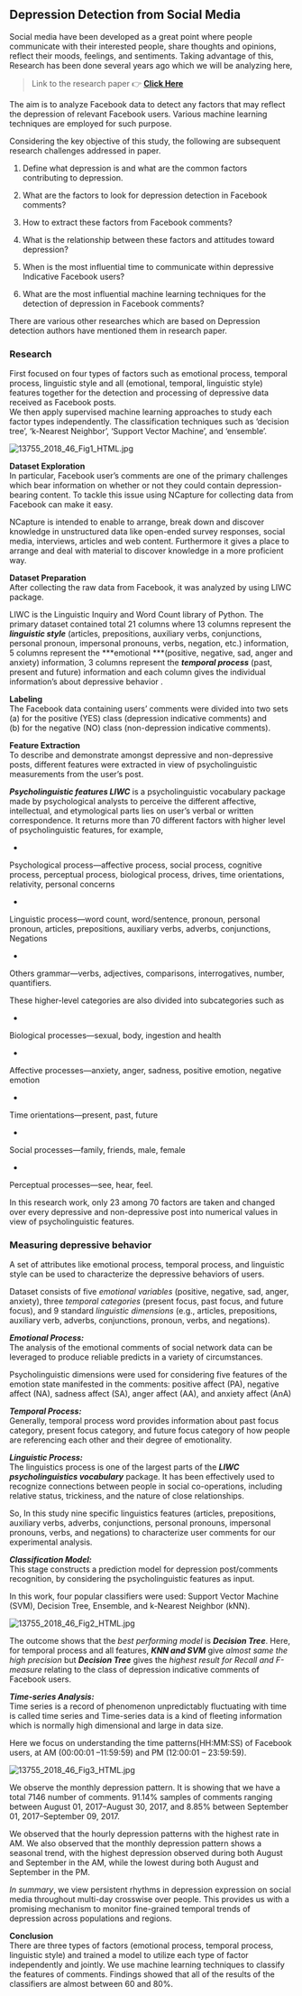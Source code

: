 ## Depression Detection from Social Media

Social media have been developed as a great point where people communicate with their interested people, share thoughts and opinions, reflect their moods, feelings, and sentiments. Taking advantage of this, Research has been done several years ago which we will be analyzing here,

> Link to the research paper 👉  [**Click Here**](https://www.ncbi.nlm.nih.gov/pmc/articles/PMC6111060/)

The aim is to analyze Facebook data to detect any factors that may reflect the depression of relevant Facebook users. Various machine learning techniques are employed for such purpose.

Considering the key objective of this study, the following are subsequent research challenges addressed in paper.

1. Define what depression is and what are the common factors contributing to depression.

2. What are the factors to look for depression detection in Facebook comments?

3. How to extract these factors from Facebook comments?

3. What is the relationship between these factors and attitudes toward depression?

4. When is the most influential time to communicate within depressive Indicative Facebook users?

5. What are the most influential machine learning techniques for the detection of depression in 
    Facebook comments? 


There are various other researches which are based on Depression detection authors have mentioned them in research paper.

### Research

First focused on four types of factors such as emotional process, temporal process, linguistic style and all (emotional, temporal, linguistic style) features together for the detection and processing of depressive data received as Facebook posts. 
<br>
We then apply supervised machine learning approaches to study each factor types independently. The classification techniques such as ‘decision tree’, ‘k-Nearest Neighbor’, ‘Support Vector Machine’, and ‘ensemble’.

![13755_2018_46_Fig1_HTML.jpg](https://cdn.hashnode.com/res/hashnode/image/upload/v1627908079601/06XPoUP31.jpeg)

**Dataset Exploration**<br>
In particular, Facebook user’s comments are one of the primary challenges which bear information on whether or not they could contain depression-bearing content. 
To tackle this issue using NCapture for collecting data from Facebook can make it easy.

NCapture is intended to enable to arrange, break down and discover knowledge in unstructured data like open-ended survey responses, social media, interviews, articles and web content. Furthermore it gives a place to arrange and deal with material to discover knowledge in a more proficient way.

**Dataset Preparation**<br>
After collecting the raw data from Facebook, it was analyzed by using LIWC package. 

LIWC is the Linguistic Inquiry and Word Count library of Python.
The primary dataset contained total 21 columns where 13 columns represent the ***linguistic style*** (articles, prepositions, auxiliary verbs, conjunctions, personal pronoun, impersonal pronouns, verbs, negation, etc.) information, 5 columns represent the ***emotional ***(positive, negative, sad, anger and anxiety) information, 3 columns represent the ***temporal process*** (past, present and future) information and each column gives the individual information’s about depressive behavior .

**Labeling**<br>
The Facebook data containing users’ comments were divided into two sets <br>
(a) for the positive (YES) class (depression indicative comments) and <br>
(b) for the negative (NO) class (non-depression indicative comments).

**Feature Extraction**<br>
To describe and demonstrate amongst depressive and non-depressive posts,  different features were extracted in view of psycholinguistic measurements from the user’s post. 

***Psycholinguistic features LIWC*** is a psycholinguistic vocabulary package made by psychological analysts to perceive the different affective, intellectual, and etymological parts lies on user’s verbal or written correspondence. It returns more than 70 different factors with higher level of psycholinguistic features, for example,



- 
Psychological process—affective process, social process, cognitive process, perceptual process, biological process, drives, time orientations, relativity, personal concerns


- 
Linguistic process—word count, word/sentence, pronoun, personal pronoun, articles, prepositions, auxiliary verbs, adverbs, conjunctions, Negations


- 
Others grammar—verbs, adjectives, comparisons, interrogatives, number, quantifiers.

These higher-level categories are also divided into subcategories such as


- 
Biological processes—sexual, body, ingestion and health


- 
Affective processes—anxiety, anger, sadness, positive emotion, negative emotion


- 
Time orientations—present, past, future


- 
Social processes—family, friends, male, female


- 
Perceptual processes—see, hear, feel.

In this research work, only 23 among 70 factors are taken and changed over every depressive and non-depressive post into numerical values in view of psycholinguistic features. 

### Measuring depressive behavior
A set of attributes like emotional process, temporal process, and linguistic style can be used to characterize the depressive behaviors of users. 

Dataset consists of five *emotional variables* (positive, negative, sad, anger, anxiety), three *temporal categories* (present focus, past focus, and future focus), and 9 standard *linguistic dimensions* (e.g., articles, prepositions, auxiliary verb, adverbs, conjunctions, pronoun, verbs, and negations).

***Emotional Process:***<br>
The analysis of the emotional comments of social network data can be leveraged to produce reliable predicts in a variety of circumstances. 

Psycholinguistic dimensions were used for considering five features of the emotion state manifested in the comments: positive affect (PA), negative affect (NA), sadness affect (SA), anger affect (AA), and anxiety affect (AnA)

***Temporal Process:***<br>
Generally, temporal process word provides information about past focus category, present focus category, and future focus category of how people are referencing each other and their degree of emotionality.

***Linguistic Process:***<br>
The linguistics process is one of the largest parts of the ***LIWC psycholinguistics vocabulary*** package.
 It has been effectively used to recognize connections between people in social co-operations, including relative status, trickiness, and the nature of close relationships. 

So, In this study nine specific linguistics features (articles, prepositions, auxiliary verbs, adverbs, conjunctions, personal pronouns, impersonal pronouns, verbs, and negations) to characterize user comments for our experimental analysis.

***Classification Model:***<br>
This stage constructs a prediction model for depression post/comments recognition, by considering the psycholinguistic features as input.

In this work,  four popular classifiers were used: Support Vector Machine (SVM), Decision Tree, Ensemble, and k-Nearest Neighbor (kNN).

![13755_2018_46_Fig2_HTML.jpg](https://cdn.hashnode.com/res/hashnode/image/upload/v1627910269704/L_rfhdQGI.jpeg)

The outcome shows that the *best performing model* is ***Decision Tree***. Here, for temporal process and all features, ***KNN and SVM*** give *almost same the high precision* but ***Decision Tree*** gives the *highest result for Recall and F-measure* relating to the class of depression indicative comments of Facebook users.

***Time-series Analysis:***<br>
Time series is a record of phenomenon unpredictably fluctuating with time is called time series and Time-series data is a kind of fleeting information which is normally high dimensional and large in data size.

 Here we focus on understanding the time patterns(HH:MM:SS) of Facebook users, at AM (00:00:01 –11:59:59) and PM (12:00:01 – 23:59:59).


![13755_2018_46_Fig3_HTML.jpg](https://cdn.hashnode.com/res/hashnode/image/upload/v1627910875296/lEjuLegnn.jpeg)

We observe the monthly depression pattern. It is showing that we have a total 7146 number of comments. 91.14% samples of comments ranging between August 01, 2017–August 30, 2017, and 8.85% between September 01, 2017–September 09, 2017.

We observed that the hourly depression patterns with the highest rate in AM. We also observed that the monthly depression pattern shows a seasonal trend, with the highest depression observed during both August and September in the AM, while the lowest during both August and September in the PM.

*In summary*, we view persistent rhythms in depression expression on social media throughout multi-day crosswise over people. This provides us with a promising mechanism to monitor fine-grained temporal trends of depression across populations and regions.

**Conclusion**<br>
There are three types of factors (emotional process, temporal process, linguistic style) and trained a model to utilize each type of factor independently and jointly. We use machine learning techniques to classify the features of comments. Findings showed that all of the results of the classifiers are almost between 60 and 80%.

